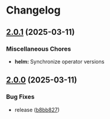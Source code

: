 # Changelog

## [2.0.1](https://github.com/kubecloudscaler/kubecloudscaler/compare/helm-v2.0.0...helm-v2.0.1) (2025-03-11)


### Miscellaneous Chores

* **helm:** Synchronize operator versions

## [2.0.0](https://github.com/kubecloudscaler/kubecloudscaler/compare/helm-v1.0.2...helm-v2.0.0) (2025-03-11)


### Bug Fixes

* release ([b8bb827](https://github.com/kubecloudscaler/kubecloudscaler/commit/b8bb827e94cb5674ebad4f56eb990699f2743933))
